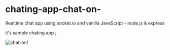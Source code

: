 # chating-app-chat-on-

Realtime chat app using socket.io and vanilla     JavaScript - node.js & express 

it's  sample chating app ;

![chat-on!](Photoschaton.png)
